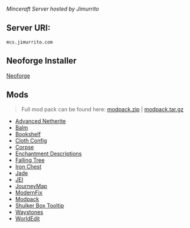 *Minceraft Server hosted by Jimurrito*


## Server URI:
`mcs.jimurrito.com`


## Neoforge Installer
[Neoforge](./neoforge-20.2.88-installer.jar)


## Mods

> Full mod pack can be found here:
> [modpack.zip](./mods/modpack.zip) | [modpack.tar.gz](./mods/modpack.tar.gz)

- [Advanced Netherite](./mods/advancednetherite-forge-2.0.2-1.20.2.jar)
- [Balm](./mods/balm-forge-1.20.2-8.0.5.jar)
- [Bookshelf](./mods/Bookshelf-Forge-1.20.2-21.0.14.jar)
- [Cloth Config](./mods/cloth-config-12.0.137-forge.jar)
- [Corpse](./mods/corpse-1.20.2-1.0.9.jar)
- [Enchantment Descriptions](./mods/EnchantmentDescriptions-Forge-1.20.2-18.0.7.jar)
- [Falling Tree](./mods/FallingTree-1.20.2-5.0.6.jar)
- [Iron Chest](./mods/ironchest-1.20.2-14.5.7.jar)
- [Jade](./mods/Jade-1.20.2-forge-12.3.0.jar)
- [JEI](./mods/jei-1.20.2-forge-16.0.0.2.jar)
- [JourneyMap](./mods/journeymap-1.20.2-5.9.21-forge.jar)
- [ModernFix](./mods/modernfix-forge-5.10.1+mc1.20.2.jar)
- [Modpack](./mods/modpack.tar.gz)
- [Shulker Box Tooltip](./mods/shulkerboxtooltip-forge-4.0.7+1.20.2.jar)
- [Waystones](./mods/waystones-forge-1.20.2-15.2.0.jar)
- [WorldEdit](./mods/worldedit-mod-7.3.0-beta-02.jar)
